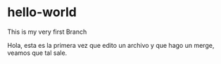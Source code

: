 # hello-world
This is my very first Branch

Hola, esta es la primera vez que edito un archivo y que hago un merge, veamos que tal sale. 
